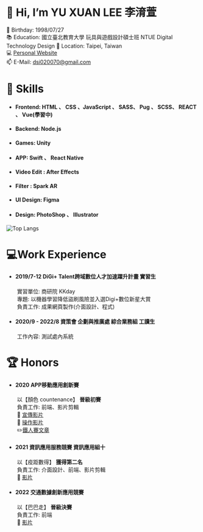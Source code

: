 # 👋 Hi, I’m YU XUAN LEE 李淯萱
:baby: Birthday: 1998/07/27<br>
:books:	Education: 國立臺北教育大學 玩具與遊戲設計碩士班  NTUE Digital Technology Design
:pushpin: Location: Taipei, Taiwan  
:computer: [Personal Website](https://s110519018.github.io/2022Portfolio/)  
📫 E-Mail: dsi020070@gmail.com  
# :wrench:	Skills
- #### Frontend: HTML 、 CSS 、JavaScript 、 SASS、 Pug 、 SCSS、 REACT 、 Vue(學習中)
- #### Backend: Node.js
- #### Games: Unity
- #### APP: Swift 、 React Native
- #### Video Edit : After Effects
- #### Filter : Spark AR
- #### UI Design: Figma
- #### Design: PhotoShop 、 Illustrator
![Top Langs](https://github-readme-stats.vercel.app/api/top-langs/?username=s110519018&theme=shades-of-purple)

# :computer:Work Experience
- #### 2019/7-12 DiGi+ Talent跨域數位人才加速躍升計畫 實習生 
&emsp;&emsp;實習單位: 商研院 KKday   
&emsp;&emsp;專題: 以機器學習降低盜刷風險並入選Digi+數位新星大賞  
&emsp;&emsp;負責工作: 成果網頁製作(介面設計、程式)  
- #### 2020/9 - 2022/8 資策會 企劃與推廣處 綜合業務組 工讀生 
&emsp;&emsp;工作內容: 測試處內系統 

# :trophy:		Honors
- #### 2020 APP移動應用創新賽
&emsp;&emsp;以【顏色 countenance】 **晉級初賽**   
&emsp;&emsp;負責工作: 前端、影片剪輯  
&emsp;&emsp;:movie_camera:	[宣傳影片](https://www.youtube.com/watch?v=rqrp_8xZJB0)  
&emsp;&emsp;:movie_camera:	[操作影片](https://www.youtube.com/watch?v=kr1lymM6e_w)  
&emsp;&emsp;:pencil2:[鐵人賽文章](https://ithelp.ithome.com.tw/users/20130458/ironman/3634?page=3)  
- #### 2021 資訊應用服務競賽 資訊應用組十
&emsp;&emsp;以【疫距數得】 **獲得第二名**  
&emsp;&emsp;負責工作: 介面設計、前端、影片剪輯  
&emsp;&emsp;:movie_camera:	[影片](https://youtu.be/z1jOn270cB4)
- #### 2022 交通數據創新應用競賽
&emsp;&emsp;以【巴巴走】 **晉級決賽**  
&emsp;&emsp;負責工作: 前端  
&emsp;&emsp;:movie_camera:	[影片](https://youtu.be/r1nxZKEH3N0)
